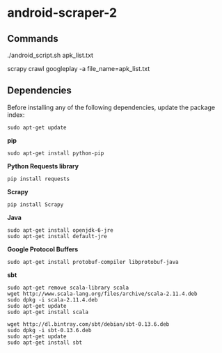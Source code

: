 android-scraper-2
=================
## Commands
./android_script.sh apk_list.txt

scrapy crawl googleplay -a file_name=apk_list.txt

## Dependencies
Before installing any of the following dependencies, update the package index:
```
sudo apt-get update
```

**pip**
```
sudo apt-get install python-pip
```

**Python Requests library**
```
pip install requests
```

**Scrapy**
```
pip install Scrapy
```

**Java**
```
sudo apt-get install openjdk-6-jre
sudo apt-get install default-jre
```

**Google Protocol Buffers**
```
sudo apt-get install protobuf-compiler libprotobuf-java
```

**sbt**
```
sudo apt-get remove scala-library scala
wget http://www.scala-lang.org/files/archive/scala-2.11.4.deb
sudo dpkg -i scala-2.11.4.deb
sudo apt-get update
sudo apt-get install scala

wget http://dl.bintray.com/sbt/debian/sbt-0.13.6.deb
sudo dpkg -i sbt-0.13.6.deb 
sudo apt-get update
sudo apt-get install sbt
```